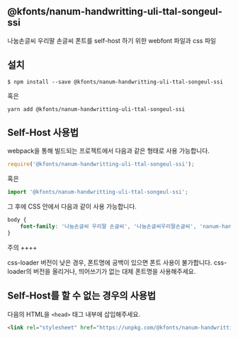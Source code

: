 
@kfonts/nanum-handwritting-uli-ttal-songeul-ssi
---------------------

나눔손글씨 우리딸 손글씨 폰트를 self-host 하기 위한 webfont 파일과 css 파일

설치
----

```
$ npm install --save @kfonts/nanum-handwritting-uli-ttal-songeul-ssi
```

혹은

```
yarn add @kfonts/nanum-handwritting-uli-ttal-songeul-ssi
```

Self-Host 사용법
---------------

webpack을 통해 빌드되는 프로젝트에서 다음과 같은 형태로 사용 가능합니다.

```js
require('@kfonts/nanum-handwritting-uli-ttal-songeul-ssi');
```

혹은

```js
import '@kfonts/nanum-handwritting-uli-ttal-songeul-ssi';
```

그 후에 CSS 안에서 다음과 같이 사용 가능합니다.

```css
body {
    font-family: '나눔손글씨 우리딸 손글씨', '나눔손글씨우리딸손글씨', 'nanum-handwritting-uli-ttal-songeul-ssi';
}
```

주의
++++

css-loader 버전이 낮은 경우, 폰트명에 공백이 있으면 폰트 사용이 불가합니다.
css-loader의 버전을 올리거나, 띄어쓰기가 없는 대체 폰트명을 사용해주세요.

Self-Host를 할 수 없는 경우의 사용법
--------------------------------

다음의 HTML을 `<head>` 태그 내부에 삽입해주세요.

```html
<link rel="stylesheet" href="https://unpkg.com/@kfonts/nanum-handwritting-uli-ttal-songeul-ssi/index.css" />
```

